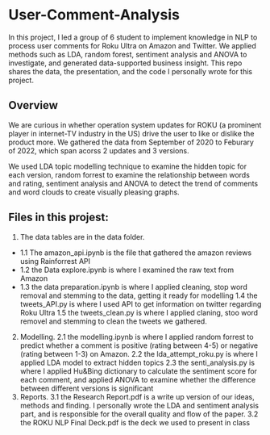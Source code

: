 # User-Comment-Analysis
In this project, I led a group of 6 student to implement knowledge in NLP to process user comments for Roku Ultra on Amazon and Twitter. We applied methods such as LDA, random forest, sentiment analysis and ANOVA to investigate, and generated data-supported business  insight. This repo shares the data, the presentation, and the code I personally wrote for this project.

## Overview
We are curious in whether operation system updates for ROKU (a prominent player in internet-TV industry in the US)  drive the user to like or dislike the product more. We gathered the data from September of 2020 to Feburary of 2022, which span acorss 2 updates and 3 versions. 

We used LDA topic modelling technique to examine the hidden topic for each version, random forrest to examine the relationship between words and rating, sentiment analysis and ANOVA to detect the trend of comments and word clouds to create visually pleasing graphs.   

## Files in this projest:
1. The data tables are in the data folder.
  - 1.1 The amazon_api.ipynb is the file that gathered the amazon reviews using Rainforrest API
  - 1.2 the Data explore.ipynb is where I examined the raw text from Amazon
  - 1.3 the data preparation.ipynb is where I applied cleaning, stop word removal and stemming to the 
      data, getting it ready for modelling
  1.4 the tweets_API.py is where I used API to get information on twitter regarding Roku Ultra
  1.5 the tweets_clean.py is where I applied claning, stoo word removel and stemming to clean the 
      tweets we gathered.
2. Modelling.
  2.1 the modelling.ipynb is where I applied random forrest to predict whether a comment is 
      positive (rating between 4-5) or negative (rating between 1-3) on Amazon.
  2.2 the lda_attempt_roku.py is where I applied LDA model to extract hidden topics
  2.3 the senti_analysis.py is where I applied Hu&Bing dictionary to calculate the sentiment score
      for each comment, and applied ANOVA to examine whether the difference between different 
      versions is significant
3. Reports.
  3.1 the Research Report.pdf is a write up version of our ideas, methods and finding. 
      I personally wrote the LDA and sentiment analysis part, and is responsible for the overall 
      quality and flow of the paper. 
  3.2 the ROKU NLP Final Deck.pdf is the deck we used to present in class
  
